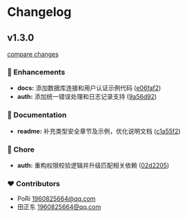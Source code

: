 # Changelog


## v1.3.0

[compare changes](https://github.com/eastgold15/elysia-auth-dirzzle/compare/v1.1.27...v1.3.0)

### 🚀 Enhancements

- **docs:** 添加数据库连接和用户认证示例代码 ([e06faf2](https://github.com/eastgold15/elysia-auth-dirzzle/commit/e06faf2))
- **auth:** 添加统一错误处理和日志记录支持 ([9a56d92](https://github.com/eastgold15/elysia-auth-dirzzle/commit/9a56d92))

### 📖 Documentation

- **readme:** 补充类型安全章节及示例，优化说明文档 ([c1a55f2](https://github.com/eastgold15/elysia-auth-dirzzle/commit/c1a55f2))

### 🏡 Chore

- **auth:** 重构权限校验逻辑并升级匹配相关依赖 ([02d2205](https://github.com/eastgold15/elysia-auth-dirzzle/commit/02d2205))

### ❤️ Contributors

- PoRi <1960825664@qq.com>
- 田正东 <1960825664@qq.com>

